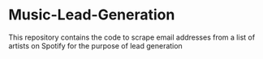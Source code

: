 # Music-Lead-Generation
This repository contains the code to scrape email addresses from a list of artists on Spotify for the purpose of lead generation
